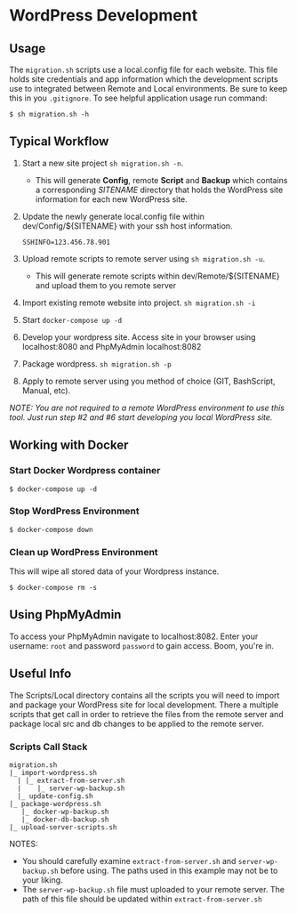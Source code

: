 # WordPress Development

## Usage


The `migration.sh` scripts use a local.config file for each website. This file holds site credentials and app information which the development scripts use to integrated between Remote and Local environments. Be sure to keep this in you `.gitignore`. To see helpful application usage run command:

```
$ sh migration.sh -h
```
## Typical Workflow

1. Start a new site project `sh migration.sh -n`. 
   - This will generate **Config**, remote **Script** and **Backup** which contains a corresponding *SITENAME* directory that holds the WordPress site information for each new WordPress site.
2. Update the newly generate local.config file within dev/Config/${SITENAME} with your ssh host information. 

    ``` 
    SSHINFO=123.456.78.901 
    ```

3. Upload remote scripts to remote server using `sh migration.sh -u`. 
   - This will generate remote scripts within dev/Remote/${SITENAME} and upload them to you remote server
4. Import existing remote website into project. `sh migration.sh -i`
5. Start `docker-compose up -d`
6. Develop your wordpress site. Access site in your browser using localhost:8080 and PhpMyAdmin localhost:8082
7. Package wordpress. `sh migration.sh -p`
8. Apply to remote server using you method of choice (GIT, BashScript, Manual, etc).

*NOTE: You are not required to a remote WordPress environment to use this tool. Just run step #2 and #6 start developing you local WordPress site.*

## Working with Docker 

### Start Docker Wordpress container

```
$ docker-compose up -d
```

### Stop WordPress Environment
```
$ docker-compose down
```

### Clean up WordPress Environment

This will wipe all stored data of your Wordpress instance.

```
$ docker-compose rm -s
```

## Using PhpMyAdmin

To access your PhpMyAdmin navigate to localhost:8082. Enter your username: `root` and password `password` to gain access. Boom, you're in.

## Useful Info

The Scripts/Local directory contains all the scripts you will need to import and package your WordPress site for local development. There a multiple scripts that get call in order to retrieve the files from the remote server and package local src and db changes to be applied to the remote server.

### Scripts Call Stack 

```
migration.sh
|_ import-wordpress.sh          
  | |_ extract-from-server.sh
  |    |_ server-wp-backup.sh
  |_ update-config.sh
|_ package-wordpress.sh
   |_ docker-wp-backup.sh
   |_ docker-db-backup.sh
|_ upload-server-scripts.sh
```

NOTES:
* You should carefully examine `extract-from-server.sh` and `server-wp-backup.sh` before using. The paths used in this example may not be to your liking.
* The `server-wp-backup.sh` file must uploaded to your remote server. The path of this file should be updated within `extract-from-server.sh` 
